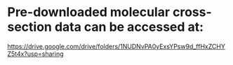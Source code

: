 # Pre-downloaded molecular cross-section data can be accessed at:
https://drive.google.com/drive/folders/1NUDNvPA0yExsYPsw9d_ffHxZCHYZ5t4x?usp=sharing
